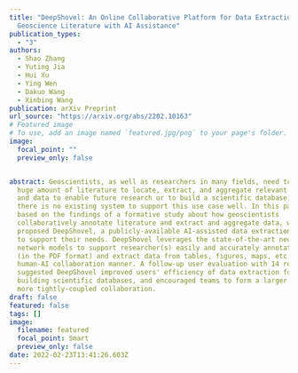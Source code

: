 ```yaml
---
title: "DeepShovel: An Online Collaborative Platform for Data Extraction in
  Geoscience Literature with AI Assistance"
publication_types:
  - "3"
authors:
  - Shao Zhang
  - Yuting Jia
  - Hui Xu
  - Ying Wen
  - Dakuo Wang
  - Xinbing Wang
publication: arXiv Preprint
url_source: "https://arxiv.org/abs/2202.10163"
# Featured image
# To use, add an image named `featured.jpg/png` to your page's folder. 
image:
  focal_point: ""
  preview_only: false


abstract: Geoscientists, as well as researchers in many fields, need to read a
  huge amount of literature to locate, extract, and aggregate relevant results
  and data to enable future research or to build a scientific database, but
  there is no existing system to support this use case well. In this paper,
  based on the findings of a formative study about how geoscientists
  collaboratively annotate literature and extract and aggregate data, we
  proposed DeepShovel, a publicly-available AI-assisted data extraction system
  to support their needs. DeepShovel leverages the state-of-the-art neural
  network models to support researcher(s) easily and accurately annotate papers
  (in the PDF format) and extract data from tables, figures, maps, etc. in a
  human-AI collaboration manner. A follow-up user evaluation with 14 researchers
  suggested DeepShovel improved users' efficiency of data extraction for
  building scientific databases, and encouraged teams to form a larger scale but
  more tightly-coupled collaboration.
draft: false
featured: false
tags: []
image:
  filename: featured
  focal_point: Smart
  preview_only: false
date: 2022-02-23T13:41:26.603Z
---
```

